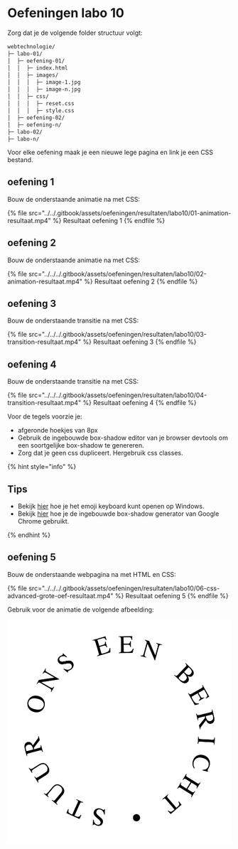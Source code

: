 # Oefeningen labo 10

Zorg dat je de volgende folder structuur volgt:

```
webtechnologie/
├─ labo-01/
│  ├─ oefening-01/
│  │  ├─ index.html
│  │  ├─ images/
│  │  │  ├─ image-1.jpg 
│  │  │  ├─ image-n.jpg 
│  │  ├─ css/
│  │  │  ├─ reset.css
│  │  │  ├─ style.css
│  ├─ oefening-02/
│  ├─ oefening-n/
├─ labo-02/
├─ labo-n/      
```

Voor elke oefening maak je een nieuwe lege pagina en link je een CSS bestand.

## oefening 1

Bouw de onderstaande animatie na met CSS:

{% file src="../../.gitbook/assets/oefeningen/resultaten/labo10/01-animation-resultaat.mp4" %}
Resultaat oefening 1
{% endfile %}

## oefening 2

Bouw de onderstaande animatie na met CSS:

{% file src="../../../.gitbook/assets/oefeningen/resultaten/labo10/02-animation-resultaat.mp4" %}
Resultaat oefening 2
{% endfile %}

## oefening 3

Bouw de onderstaande transitie na met CSS:

{% file src="../../../.gitbook/assets/oefeningen/resultaten/labo10/03-transition-resultaat.mp4" %}
Resultaat oefening 3
{% endfile %}

## oefening 4
Bouw de onderstaande transitie na met CSS:

{% file src="../../../.gitbook/assets/oefeningen/resultaten/labo10/04-transition-resultaat.mp4" %}
Resultaat oefening 4
{% endfile %}

Voor de tegels voorzie je:
- afgeronde hoekjes van 8px
- Gebruik de ingebouwde box-shadow editor van je browser devtools om een soortgelijke box-shadow te genereren.
- Zorg dat je geen css dupliceert. Hergebruik css classes.

{% hint style="info" %}

## Tips

- Bekijk [hier](https://support.microsoft.com/en-us/windows/windows-keyboard-tips-and-tricks-588e0b72-0fff-6d3f-aeee-6e5116097942#:~:text=During%20text%20entry%2C%20press%20Windows,from%20GIFs%20and%20Kaomoji%20too!) hoe je het emoji keyboard kunt openen op Windows.
- Bekijk [hier](https://devtoolstips.org/tips/en/edit-shadow/) hoe je de ingebouwde box-shadow generator van Google Chrome gebruikt.

{% endhint %}

## oefening 5

Bouw de onderstaande webpagina na met HTML en CSS:

{% file src="../../../.gitbook/assets/oefeningen/resultaten/labo10/06-css-advanced-grote-oef-resultaat.mp4" %}
Resultaat oefening 5
{% endfile %}

Gebruik voor de animatie de volgende afbeelding:

![Circulaire tekst](../../.gitbook/assets/oefeningen/startbestanden/labo10/circular-text.png)

